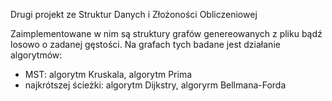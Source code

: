 Drugi projekt ze Struktur Danych i Złożoności Obliczeniowej

Zaimplementowane w nim są struktury grafów genereowanych z pliku bądź losowo o zadanej gęstości.
Na grafach tych badane jest działanie algorytmów:
  - MST: algorytm Kruskala, algorytm Prima
  - najkrótszej ścieżki: algorytm Dijkstry, algoryrm Bellmana-Forda
